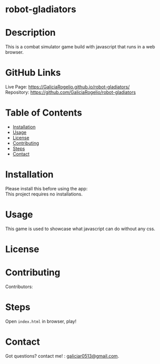 # robot-gladiators
  
   
  # Description
  This is a combat simulator game build with javascript that runs in a web browser.

  # GitHub Links
  Live Page: https://GaliciaRogelio.github.io/robot-gladiators/
  <br>
  Repository: https://github.com/GaliciaRogelio/robot-gladiators
  
  # Table of Contents 
  * [Installation](#installation)
  * [Usage](#usage)
  * [License](#license)
  * [Contributing](#contributing)
  * [Steps](#steps)
  * [Contact](#contact)
  
  # Installation
  Please install this before using the app:
  <br>
  This project requires no installations.
  
  # Usage
  ​This game is used to showcase what javascript can do without any css.
 
  # License
  
  
  # Contributing
  ​Contributors: 
  
  # Steps
  Open ``index.html`` in browser, play!
  
  # Contact
  Got questions? contact me! : galiciar0513@gmail.com.
